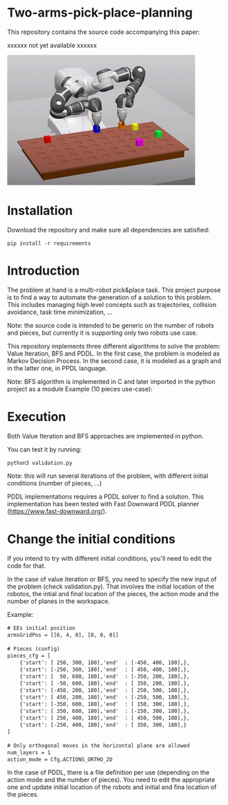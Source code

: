 # Two-arms-pick-place-planning

This repository contains the source code accompanying this paper:

   xxxxxx not yet available xxxxxx

![Robot setup picture missing](images/setup2.jpg)

# Installation
Download the repository and make sure all dependencies are satisfied:

    pip install -r requirements

# Introduction
The problem at hand is a multi-robot pick&place task. This project purpose is to find a way to automate the generation of a solution to this problem.
This includes managing high level concepts such as trajectories, collision avoidance, task time minimization, ...

Note: the source code is intended to be generic on the number of robots and pieces, but currently it is supporting only two robots use case.

This repository implements three different algorithms to solve the problem: Value Iteration, BFS and PDDL. In the first case, the problem is modeled as Markov Decision Process. In the second case, it is modeled as a graph and in the latter one, in PPDL language.

Note: BFS algorithm is implemented in C and later imported in the python project as a module
Example (10 pieces use-case):

# Execution
Both Value Iteration and BFS approaches are implemented in python.

You can test it by running:

    python3 validation.py

Note: this will run several iterations of the problem, with different initial conditions (number of pieces, ...)

PDDL implementations requires a PDDL solver to find a solution. This implementation has been tested with Fast Downward PDDL planner (https://www.fast-downward.org/).

# Change the initial conditions
If you intend to try with different initial conditions, you'll need to edit the code for that.

In the case of value iteration or BFS, you need to specify the new input of the problem (check validation.py). That involves the initial location of the robotos, the intial and final location of the pieces, the action mode and the number of planes in the workspace.

Example:

    # EEs initial position
    armsGridPos = [[6, 4, 0], [8, 0, 0]]
    
    # Pieces (config)
    pieces_cfg = [
        {'start': [ 250, 300, 180],'end'  : [-450, 400, 180],},
        {'start': [-250, 300, 180],'end'  : [ 450, 400, 180],},
        {'start': [  50, 600, 180],'end'  : [-350, 200, 180],},
        {'start': [ -50, 600, 180],'end'  : [ 350, 200, 180],},
        {'start': [-450, 200, 180],'end'  : [ 250, 500, 180],},
        {'start': [ 450, 200, 180],'end'  : [-250, 500, 180],},
        {'start': [-350, 600, 180],'end'  : [ 150, 300, 180],},
        {'start': [ 350, 600, 180],'end'  : [-150, 300, 180],},
        {'start': [ 250, 400, 180],'end'  : [ 450, 500, 180],},
        {'start': [-250, 400, 180],'end'  : [ 350, 300, 180],}
    ]

    # Only orthogonal moves in the horizontal plane are allowed
    num_layers = 1
    action_mode = Cfg.ACTIONS_ORTHO_2D

In the case of PDDL, there is a file definition per use (depending on the action mode and the number of pieces). You need to edit the appropriate one and update initial location of the robots and initial and fina location of the pieces.
